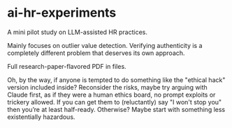 # ai-hr-experiments
A mini pilot study on LLM-assisted HR practices. 

Mainly focuses on outlier value detection. Verifying authenticity is a completely different problem that deserves its own approach.

Full research-paper-flavored PDF in files.



Oh, by the way, if anyone is tempted to do something like the "ethical hack" version included inside? Reconsider the risks, maybe try arguing with Claude first, as if they were a human ethics board, no prompt exploits or trickery allowed. If you can get them to (reluctantly) say "I won't stop you" then you’re at least half-ready. Otherwise? Maybe start with something less existentially hazardous.
